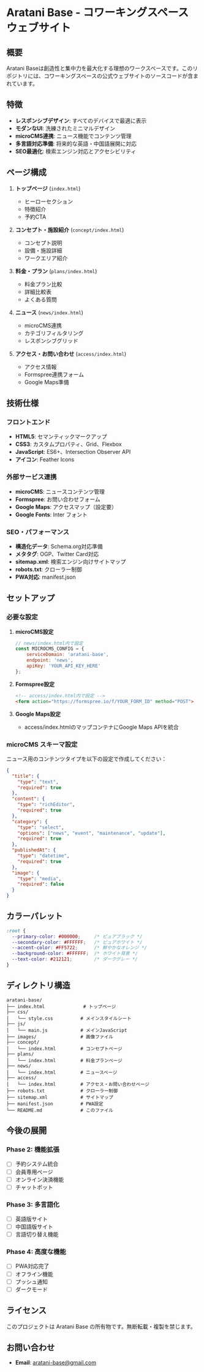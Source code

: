 # Aratani Base - コワーキングスペース ウェブサイト

## 概要

Aratani Baseは創造性と集中力を最大化する理想のワークスペースです。このリポジトリには、コワーキングスペースの公式ウェブサイトのソースコードが含まれています。

## 特徴

- **レスポンシブデザイン**: すべてのデバイスで最適に表示
- **モダンなUI**: 洗練されたミニマルデザイン
- **microCMS連携**: ニュース機能でコンテンツ管理
- **多言語対応準備**: 将来的な英語・中国語展開に対応
- **SEO最適化**: 検索エンジン対応とアクセシビリティ

## ページ構成

1. **トップページ** (`index.html`)
   - ヒーローセクション
   - 特徴紹介
   - 予約CTA

2. **コンセプト・施設紹介** (`concept/index.html`)
   - コンセプト説明
   - 設備・施設詳細
   - ワークエリア紹介

3. **料金・プラン** (`plans/index.html`)
   - 料金プラン比較
   - 詳細比較表
   - よくある質問

4. **ニュース** (`news/index.html`)
   - microCMS連携
   - カテゴリフィルタリング
   - レスポンシブグリッド

5. **アクセス・お問い合わせ** (`access/index.html`)
   - アクセス情報
   - Formspree連携フォーム
   - Google Maps準備

## 技術仕様

### フロントエンド
- **HTML5**: セマンティックマークアップ
- **CSS3**: カスタムプロパティ、Grid、Flexbox
- **JavaScript**: ES6+、Intersection Observer API
- **アイコン**: Feather Icons

### 外部サービス連携
- **microCMS**: ニュースコンテンツ管理
- **Formspree**: お問い合わせフォーム
- **Google Maps**: アクセスマップ（設定要）
- **Google Fonts**: Inter フォント

### SEO・パフォーマンス
- **構造化データ**: Schema.org対応準備
- **メタタグ**: OGP、Twitter Card対応
- **sitemap.xml**: 検索エンジン向けサイトマップ
- **robots.txt**: クローラー制御
- **PWA対応**: manifest.json

## セットアップ

### 必要な設定

1. **microCMS設定**
   ```javascript
   // news/index.html内で設定
   const MICROCMS_CONFIG = {
       serviceDomain: 'aratani-base',
       endpoint: 'news',
       apiKey: 'YOUR_API_KEY_HERE'
   };
   ```

2. **Formspree設定**
   ```html
   <!-- access/index.html内で設定 -->
   <form action="https://formspree.io/f/YOUR_FORM_ID" method="POST">
   ```

3. **Google Maps設定**
   - access/index.htmlのマップコンテナにGoogle Maps APIを統合

### microCMS スキーマ設定

ニュース用のコンテンツタイプを以下の設定で作成してください：

```json
{
  "title": {
    "type": "text",
    "required": true
  },
  "content": {
    "type": "richEditor",
    "required": true
  },
  "category": {
    "type": "select",
    "options": ["news", "event", "maintenance", "update"],
    "required": true
  },
  "publishedAt": {
    "type": "datetime",
    "required": true
  },
  "image": {
    "type": "media",
    "required": false
  }
}
```

## カラーパレット

```css
:root {
  --primary-color: #000000;     /* ピュアブラック */
  --secondary-color: #FFFFFF;   /* ピュアホワイト */
  --accent-color: #FF5722;      /* 鮮やかなオレンジ */
  --background-color: #FFFFFF;  /* ホワイト背景 */
  --text-color: #212121;        /* ダークグレー */
}
```

## ディレクトリ構造

```
aratani-base/
├── index.html              # トップページ
├── css/
│   └── style.css          # メインスタイルシート
├── js/
│   └── main.js            # メインJavaScript
├── images/                # 画像ファイル
├── concept/
│   └── index.html         # コンセプトページ
├── plans/
│   └── index.html         # 料金プランページ
├── news/
│   └── index.html         # ニュースページ
├── access/
│   └── index.html         # アクセス・お問い合わせページ
├── robots.txt             # クローラー制御
├── sitemap.xml            # サイトマップ
├── manifest.json          # PWA設定
└── README.md              # このファイル
```

## 今後の展開

### Phase 2: 機能拡張
- [ ] 予約システム統合
- [ ] 会員専用ページ
- [ ] オンライン決済機能
- [ ] チャットボット

### Phase 3: 多言語化
- [ ] 英語版サイト
- [ ] 中国語版サイト
- [ ] 言語切り替え機能

### Phase 4: 高度な機能
- [ ] PWA対応完了
- [ ] オフライン機能
- [ ] プッシュ通知
- [ ] ダークモード

## ライセンス

このプロジェクトは Aratani Base の所有物です。無断転載・複製を禁じます。

## お問い合わせ

- **Email**: aratani-base@gmail.com